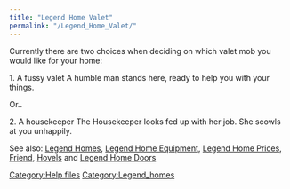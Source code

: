 ```yaml
---
title: "Legend Home Valet"
permalink: "/Legend_Home_Valet/"
---
```


Currently there are two choices when deciding on which valet mob you
would like for your home:

1\. A fussy valet A humble man stands here, ready to help you with your
things.

Or..

2\. A housekeeper The Housekeeper looks fed up with her job. She scowls
at you unhappily.

See also: [Legend Homes](Legend_Homes "wikilink"), [Legend Home
Equipment](Legend_Home_Equipment "wikilink"), [Legend Home
Prices](Legend_Home_Prices "wikilink"), [Friend](Friend "wikilink"),
[Hovels](Hovels "wikilink") and [Legend Home
Doors](Legend_Home_Doors "wikilink")

[Category:Help files](Category:Help_files "wikilink")
[Category:Legend_homes](Category:Legend_homes "wikilink")